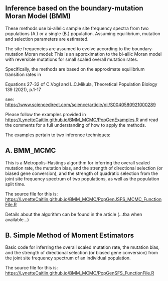 ## Inference based on the boundary-mutation Moran Model (BMM)

These methods use bi-allelic sample site frequency spectra from two populations (A.) or a single (B.) population.
Assuming equilibrium, mutation and selection parameters are estimated. 

The site frequencies are assumed to evolve according to the boundary-mutation Moran model:
This is an approximation to the bi-allic Moran model with reversible mutations for small scaled overall mutation rates.

Specifically, the methods are based on the approximate equilibrium transition rates in

Equations 27-32 of C.Vogl and L.C.Mikula, Theoretical Population Biology 139 (2021), p.1-17

see: <https://www.sciencedirect.com/science/article/pii/S0040580921000289>


Please follow the examples provided in 
<https://LynetteCaitlin.github.io/BMM_MCMC/PopGenExamples.R>
and read the comments for a full understanding of how to apply the methods.

The examples pertain to two inference techniques:

## A. BMM_MCMC 

This is a Metropolis-Hastings algorithm for inferring the overall scaled mutation rate, the mutation bias, and the strength of directional selection (or biased gene conversion), and the strength of quadratic selection from the joint site frequency spectrum of two populations, as well as the population split time. 

The source file for this is:
<https://LynetteCaitlin.github.io/BMM_MCMC/PopGenJSFS_MCMC_FunctionFile.R>

Details about the algorithm can be found in the article (...tba when available...)

## B. Simple Method of Moment Estimators

Basic code for inferring the overall scaled mutation rate, the mutation bias, and the strength of directional selection (or biased gene conversion) from the joint site frequency spectrum of an individual population.

The source file for this is:
<https://LynetteCaitlin.github.io/BMM_MCMC/PopGenSFS_FunctionFile.R>


